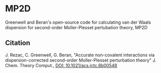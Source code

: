 # MP2D
Greenwell and Beran's open-source code for calculating van der Waals dispersion for second-order
Moller-Plesset pertubation theory, MP2D

## Citation
J. Rezac, C. Greenwell, G. Beran,
"Accurate non-covalent interactions via dispersion-corrected second-order 
Moller-Plesset perturbation theory"
J. Chem. Theory Comput., 
[DOI: 10.1021/acs.jctc.8b00548](https://pubs.acs.org/doi/10.1021/acs.jctc.8b00548)
